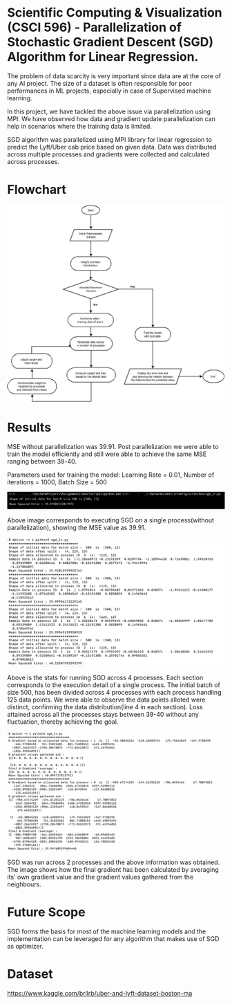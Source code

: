 # Scientific Computing & Visualization (CSCI 596) - Parallelization of Stochastic Gradient Descent (SGD) Algorithm for Linear Regression.

The problem of data scarcity is very important since data are at the core of any AI project. The size of a dataset is often responsible for poor performances in ML projects, especially in case of Supervised machine learning. 

In this project, we have tackled the above issue via parallelization using MPI. We have observed how data and gradient update parallelization can help in scenarios where the training data is limited. 

SGD algorithm was parallelized using MPI library for linear regression to predict the Lyft/Uber cab price based on given data. Data was distributed across multiple processes and gradients were collected and calculated across processes. 

# Flowchart 

![](/flow_chart.jpeg)

# Results 
MSE without parallelization was 39.91. Post parallelization we were able to train the model efficiently and still were able to achieve the same MSE ranging between 39-40. 

Parameters used for training the model: Learning Rate = 0.01, Number of iterations = 1000, Batch Size = 500
 
![](/single.png)

Above image corresponds to executing SGD on a single process(without parallelization), showing the MSE value as 39.91. 
 
![](/screenshot1.png) 

Above is the stats for running SGD across 4 processes. Each section corresponds to the execution detail of a single process. The initial batch of size 500, has been divided across 4 processes with each process handling 125 data points. We were able to observe the data points alloted were distinct, confirming the data distribution(line 4 in each section). Loss attained across all the processes stays between 39-40 without any fluctuation, thereby achieving the goal. 

![](/Screenshot2.png) 

SGD was run across 2 processes and the above information was obtained. The image shows how the final gradient has been calculated by averaging its' own gradient value and the gradient values gathered from the neighbours. 

# Future Scope 
SGD forms the basis for most of the machine learning models and the implementation can be leveraged for any algorithm that makes use of SGD as optimizer. 

# Dataset
https://www.kaggle.com/brllrb/uber-and-lyft-dataset-boston-ma


